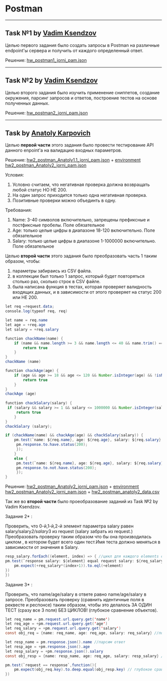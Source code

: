 # Postman
---
## Task №1 by [Vadim Ksendzov]("https://ksendzov.com/")
Целью первого задания было создать запросы в Postman на различные endpoint'ы сервера и получить от каждого определенный ответ.

Решение: [hw_postman1_jorni_pam.json]("https://github.com/Jornipam/HW_Postman/blob/main/hw_postman_jorni_pam.json")


---
## Task №2 by [Vadim Ksendzov]("https://ksendzov.com/")
Целью второго задания было изучить применение сниппетов, создание окружения, парсинг запросов и ответов, построение тестов на основе полученных данных.

Решение: [hw_postman2_jorni_pam.json]("https://github.com/Jornipam/HW_Postman/blob/main/hw_postman2_jorni_pam.json")

---
## Task by [Anatoly Karpovich]("https://www.linkedin.com/in/anatolykarpovich/")

Целью **первой части** этого задания было провести тестирование API данного enpoint'а на валидацию входных параметров.

Решение: [hw2_postman_Anatoly1.1_jorni_pam.json]("https://github.com/Jornipam/HW_Postman/blob/main/hw2_postman_Anatoly1.1_jorni_pam.json") + [environment hw2_postman_Anatoly2_jorni_pam.json]("https://github.com/Jornipam/HW_Postman/blob/main/environment%20hw2_postman_Anatoly2_jorni_pam.json")


Условия: 

1. Условно считаем, что негативная проверка должна возвращать любой статус НО НЕ 200.
2. На один запрос приходится только одна негативная проверка.
3. Позитивные проверки можно объединть в одну.

Требования:

1. Name: 3-40 символов включительно, запрещены префиксные и постфиксные пробелы. Поле обязательное
2. Age: только целые цифры в диапазоне 18-120 включительно. Поле обязательное
3. Salary: только целые цифры в диапазоне 1-1000000 включительно. Поле обязательное

Целью **второй части** этого задания было  преобразовать часть 1 таким образом, чтобы:
1. параметры забираись из CSV файла. 
2. в коллекции был только 1 запрос, который будет повторяться столько раз, сколько строк в CSV файле. 
3. была написана функция в тестах, которая проверяет валидность входящих данных, и в зависимости от этого проверяет на статус 200 или НЕ 200.

```java script
let req =request.data; 
console.log(typeof req, req)

let name = req.name
let age = +req.age
let salary = +req.salary

function chackName(name) { 
    if (name && name.length >= 3 && name.length <= 40 && name.trim() == name ){ // функция проверяет поле name на валидность требованиям
        return true
    }
}
chackName (name)

function chackAge(age) {
    if (age && age >= 18 && age <= 120 && Number.isInteger(age) && !isNaN(age)){ //функция проверяет поле age на валидность требованиям
        return true
    }
} 
chackAge (age)
 
function chackSalary(salary) {
 if (salary && salary >= 1 && salary <= 1000000 && Number.isInteger(salary) && !isNaN(salary) ){ //функция проверяет поле salary на валидность требованиям
     return true
    }
}
chackSalary (salary);

if (chackName(name) && chackAge(age) && chackSalary(salary)) {
    pm.test(`name: ${req.name}, age: ${req.age}, salary: ${req.salary}, Status code is 200`, function () { // если все три функции true
     pm.response.to.have.status(200); 
     });
    }
    else {
     pm.test(`name: ${req.name}, age: ${req.age}, salary: ${req.salary}, Status code is NOT 200`, function () { // если хоть одна функция false
     pm.response.to.not.have.status(200); 
     });
}
```
 Решение: [hw2_postman_Anatoly2_jorni_pam.json]("https://github.com/Jornipam/HW_Postman/blob/main/hw2_postman_Anatoly2_jorni_pam.json") + [environment hw2_postman_Anatoly2_jorni_pam.json]("https://github.com/Jornipam/HW_Postman/blob/main/environment%20hw2_postman_Anatoly2_jorni_pam.json") + [hw2_postman_anatoly2_data.csv]("https://github.com/Jornipam/HW_Postman/blob/main/hw2_postman_anatoly2_data.csv")

Так же во **второй части** было проеобразование заданий из Task №2 by Vadim Ksendzov.

Задание 2* :

Проверить, что 0-й,1-й,2-й элемент параметра salary равен salary/salary*2/salary*3 из request (salary забрать из request.) Преобразовать проверку таким образом что бы она производилась циклом , в котором будет всего один тест.Имя теста должно меняться в зависимости от значения в Salary.

```java script
resp_salary.forEach((element, index) => { //цикл для каждого elements с index 
pm.test(`response salary: ${element} equal request salary: ${req_salary}*${index+1}`,function() { 
    pm.expect(+req_salary*(index+1)).to.eql(+element)  
})
})
```

Задание 3* :

Проверить, что name/age/salary в ответе равно name/age/salary в запросе. Преобразовать проверку (сравнить идентичные поля в реквесте и респонсе) таким образом, чтобы это делалось ЗА ОДИН ТЕСТ (сразу все 3 поля) БЕЗ ЦИКЛОВ! (глубокое сравнение объектов).

```java script
let req_name = pm.request.url.query.get('name')
let req_age = +pm.request.url.query.get('age')
let req_salary = +pm.request.url.query.get('salary')
const obj_req = {name: req_name, age: req_age, salary: req_salary} //помещаем спарсенные данные реквеста в объект {ключ: значение}

let resp_name = pm.response.json().name //парсим ответ
let resp_age = +pm.response.json().age
let resp_salary = +pm.response.json().salary
const obj_resp = {name: resp_name, age: req_age, salary: resp_salary} // помещаем спарсенные данные респонза в объект {ключ: значение}

pm.test(`request == response`,function(){
    pm.expect(obj_req.key).to.deep.equal(obj_resp.key) // глубокое сравнение обьектов по ключу
})
```

